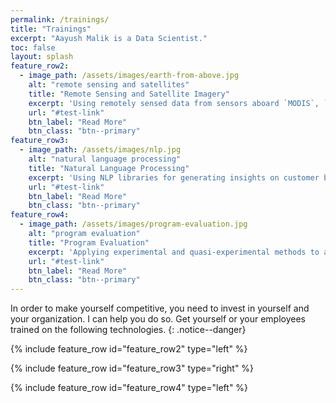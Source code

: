 ```yaml
---
permalink: /trainings/
title: "Trainings"
excerpt: "Aayush Malik is a Data Scientist."
toc: false
layout: splash
feature_row2:
  - image_path: /assets/images/earth-from-above.jpg
    alt: "remote sensing and satellites"
    title: "Remote Sensing and Satellite Imagery"
    excerpt: 'Using remotely sensed data from sensors aboard `MODIS`, `SENTINEL`, and `LANDSAT` for program evaluation.'
    url: "#test-link"
    btn_label: "Read More"
    btn_class: "btn--primary"
feature_row3:
  - image_path: /assets/images/nlp.jpg
    alt: "natural language processing"
    title: "Natural Language Processing"
    excerpt: 'Using NLP libraries for generating insights on customer behaviour from tons of unstructured textual data.'
    url: "#test-link"
    btn_label: "Read More"
    btn_class: "btn--primary"
feature_row4:
  - image_path: /assets/images/program-evaluation.jpg
    alt: "program evaluation"
    title: "Program Evaluation"
    excerpt: 'Applying experimental and quasi-experimental methods to ascertain the impact of an intervention.'
    url: "#test-link"
    btn_label: "Read More"
    btn_class: "btn--primary"
---
```

In order to make yourself competitive, you need to invest in yourself and your organization. I can help you do so. Get yourself or your employees trained on the following technologies.
{: .notice--danger}

{% include feature_row id="feature_row2" type="left" %}

{% include feature_row id="feature_row3" type="right" %}

{% include feature_row id="feature_row4" type="left" %}